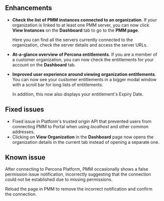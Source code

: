 ## Enhancements

- **Check the list of PMM instances connected to an organization**.
If your organization is linked to at least one PMM server, you can now click **View Instances** on the **Dashboard** tab to go to the **PMM page**.    

    Here you can find all the servers currently connected to the organization, check the server details and access the server URLs. 

- **At-a-glance overview of Percona entitlements**. If you are a member of a customer organization, you can now check the entitlements for your account on the **Dashboard** tab.

- **Improved user experience around viewing organization entitlements**. 
You can now see your customer entitlements in a bigger modal window with a scroll bar for long lists of entitlements.

    In addition, this now also displays your entitlement's Expiry Date.



## Fixed issues
-  Fixed issue in Platform's trusted origin API that prevented users from connecting PMM to Portal when using *localhost* and other common addresses.
- Clicking on **View Organization** in the **Dashboard** page now opens the organization details in the current tab instead of opening a separate one. 

## Known issue
After connecting to Percona Platform, PMM occasionally shows a false permission issue notification, incorrectly suggesting that the connection could not be established due to missing permissions. 

Reload the page in PMM to remove the incorrect notification and confirm the connection.
